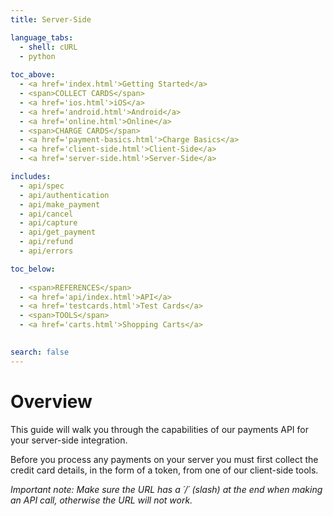 ```yaml
---
title: Server-Side

language_tabs:
  - shell: cURL
  - python
  
toc_above:
  - <a href='index.html'>Getting Started</a>
  - <span>COLLECT CARDS</span>
  - <a href='ios.html'>iOS</a>
  - <a href='android.html'>Android</a>
  - <a href='online.html'>Online</a>
  - <span>CHARGE CARDS</span>
  - <a href='payment-basics.html'>Charge Basics</a>
  - <a href='client-side.html'>Client-Side</a>
  - <a href='server-side.html'>Server-Side</a>

includes:
  - api/spec
  - api/authentication
  - api/make_payment
  - api/cancel
  - api/capture
  - api/get_payment
  - api/refund
  - api/errors

toc_below:
  
  - <span>REFERENCES</span>
  - <a href='api/index.html'>API</a>
  - <a href='testcards.html'>Test Cards</a>
  - <span>TOOLS</span>
  - <a href='carts.html'>Shopping Carts</a>
  

search: false
---
```


# Overview

This guide will walk you through the capabilities of our payments API for your server-side integration.

Before you process any payments on your server you must first collect the credit card details, in the form of a token, from one of our client-side tools.

*Important note: Make sure the URL has a ´/´ (slash) at the end when making an API call, otherwise the URL will not work.*